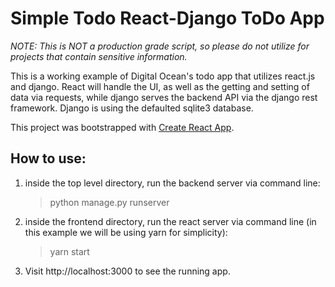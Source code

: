 # Simple Todo React-Django ToDo App
*NOTE: This is NOT a production grade script, so please do not utilize for projects that contain sensitive information.*

This is a working example of Digital Ocean's todo app that utilizes react.js and django. React will handle the UI, as well as the getting and setting of data via requests, while django serves the backend API via the django rest framework.  Django is using the defaulted sqlite3 database.

This project was bootstrapped with [Create React App](https://github.com/facebook/create-react-app).

## How to use:
1. inside the top level directory, run the backend server via command line:
    > python manage.py runserver

2. inside the frontend directory, run the react server via command line (in this example we will be using yarn for simplicity):
    > yarn start

3. Visit http://localhost:3000 to see the running app. 
